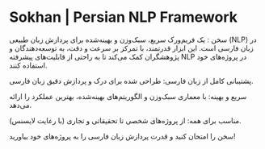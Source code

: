 # Sokhan | Persian NLP Framework

سخن :
یک فریم‌ورک سریع، سبک‌وزن و بهینه‌شده برای پردازش زبان طبیعی (NLP) در زبان فارسی است. این ابزار قدرتمند، با تمرکز بر سرعت و دقت، به توسعه‌دهندگان و پژوهشگران کمک می‌کند تا به راحتی از قابلیت‌های پیشرفته NLP در پروژه‌های خود استفاده کنند.

پشتیبانی کامل از زبان فارسی: طراحی شده برای درک و پردازش دقیق زبان فارسی.

سریع و بهینه: با معماری سبک‌وزن و الگوریتم‌های بهینه‌شده، بهترین عملکرد را ارائه می‌دهد.

مناسب برای همه: از پروژه‌های شخصی تا تحقیقاتی و تجاری (با رعایت لایسنس).

سخن را امتحان کنید و قدرت پردازش زبان فارسی را به پروژه‌های خود بیاورید!
